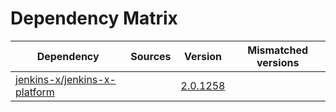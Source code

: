 # Dependency Matrix

Dependency | Sources | Version | Mismatched versions
---------- | ------- | ------- | -------------------
[jenkins-x/jenkins-x-platform](https://github.com/jenkins-x/jenkins-x-platform.git) |  | [2.0.1258](https://github.com/jenkins-x/jenkins-x-platform/releases/tag/v2.0.1258) | 

